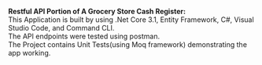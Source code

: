  **Restful API Portion of A Grocery Store Cash Register:**<br>
This Application is built by using .Net Core 3.1, Entity Framework, C#, Visual Studio Code, and Command CLI.<br>
The API endpoints were tested using postman.<br>
The Project contains Unit Tests(using Moq framework) demonstrating the app working.
